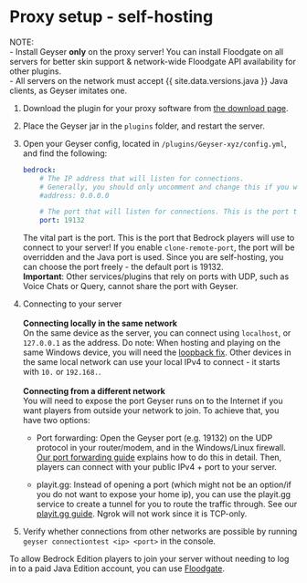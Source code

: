 
# Proxy setup - self-hosting

<div class="alert alert-info" role="alert">
    NOTE: <br>
    - Install Geyser <b>only</b> on the proxy server! You can install Floodgate on all servers for better skin support & 
        network-wide Floodgate API availability for other plugins. <br>
    - All servers on the network must accept {{ site.data.versions.java }} Java clients, as Geyser imitates one.  
</div>

1. Download the plugin for your proxy software from [the download page](https://geysermc.org/download).
2. Place the Geyser jar in the `plugins` folder, and restart the server.
3. Open your Geyser config, located in `/plugins/Geyser-xyz/config.yml`, and find the following:

    ```yaml
    bedrock: 
        # The IP address that will listen for connections. 
        # Generally, you should only uncomment and change this if you want to limit what IPs can connect to your server. 
        #address: 0.0.0.0 

        # The port that will listen for connections. This is the port that Bedrock players will use to connect to your server.
        port: 19132 
    ```
    The vital part is the port. This is the port that Bedrock players will use to connect to your server!
    If you enable `clone-remote-port`, the port will be overridden and the Java port is used.
    Since you are self-hosting, you can choose the port freely - the default port is 19132. <br>
   **Important**: Other services/plugins that rely on ports with UDP, such as Voice Chats or Query, cannot share the port with Geyser.
   <br>

4. Connecting to your server
   <br> <br>
    **Connecting locally in the same network** <br>
    On the same device as the server, you can connect using `localhost`, or `127.0.0.1` as the address.
    Do note: When hosting and playing on the same Windows device, you will need the [loopback fix](/geyser/fixing-unable-to-connect-to-world/#Using-Geyser-on-the-same-computer).
    Other devices in the same local network can use your local IPv4 to connect - it starts with `10.` or `192.168.`.
   <br> <br>
    **Connecting from a different network**<br>
    You will need to expose the port Geyser runs on to the Internet if you want players from outside your network to join.
    To achieve that, you have two options: <br>

    - Port forwarding: Open the Geyser port (e.g. 19132) on the UDP protocol in your router/modem, and in the Windows/Linux firewall.
   [Our port forwarding guide](/geyser/port-forwarding) explains how to do this in detail.
   Then, players can connect with your public IPv4 + port to your server. <br>

    - playit.gg: Instead of opening a port (which might not be an option/if you do not want to expose your home ip), you can use
   the playit.gg service to create a tunnel for you to route the traffic through. See our [playit.gg guide](/geyser/playit-gg).
   Ngrok will not work since it is TCP-only. <br>

5. Verify whether connections from other networks are possible by running `geyser connectiontest <ip> <port>` in the console.

<div class="alert alert-info" role="alert">
    To allow Bedrock Edition players to join your server without needing to log in to a paid Java Edition account, you can use <a href="/floodgate/setup/">Floodgate</a>.
</div>